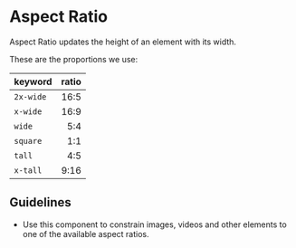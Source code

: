 <!-- @license CC0-1.0 -->

# Aspect Ratio

Aspect Ratio updates the height of an element with its width.

These are the proportions we use:

| keyword   | ratio |
| :-------- | ----: |
| `2x-wide` |  16:5 |
| `x-wide`  |  16:9 |
| `wide`    |   5:4 |
| `square`  |   1:1 |
| `tall`    |   4:5 |
| `x-tall`  |  9:16 |

## Guidelines

- Use this component to constrain images, videos and other elements to one of the available aspect ratios.

